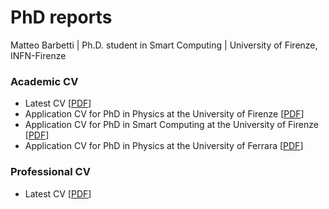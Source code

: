 # PhD reports
Matteo Barbetti | Ph.D. student in Smart Computing | University of Firenze, INFN-Firenze

### Academic CV
* Latest CV [[PDF](https://github.com/mbarbetti/cv-barbetti/blob/master/academic-cv/main/cv-barbetti.pdf)]
* Application CV for PhD in Physics at the University of Firenze [[PDF](https://github.com/mbarbetti/cv-barbetti/blob/master/academic-cv/phd-applications/cv-firenze-physics.pdf)]
* Application CV for PhD in Smart Computing at the University of Firenze [[PDF](https://github.com/mbarbetti/cv-barbetti/blob/master/academic-cv/phd-applications/cv-firenze-smart-computing.pdf)]
* Application CV for PhD in Physics at the University of Ferrara [[PDF](https://github.com/mbarbetti/cv-barbetti/blob/master/academic-cv/phd-applications/cv-ferrara-physics.pdf)]

### Professional CV
* Latest CV [[PDF](https://github.com/mbarbetti/cv-barbetti/blob/master/professional-cv/main/cv-barbetti.pdf)]